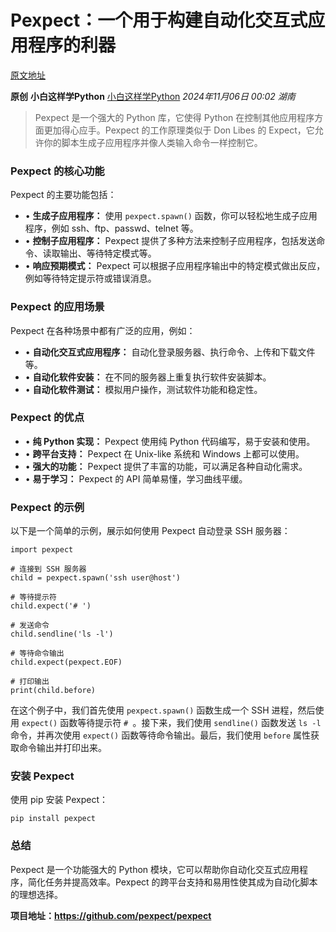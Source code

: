 # Pexpect：一个用于构建自动化交互式应用程序的利器

[原文地址](https://mp.weixin.qq.com/s/poGxUrT-bHXxx1zv6h-LVw)

**原创** **小白这样学Python** [小白这样学Python](javascript:void(0);) *2024年11月06日 00:02* *湖南*

> Pexpect 是一个强大的 Python 库，它使得 Python 在控制其他应用程序方面更加得心应手。Pexpect 的工作原理类似于 Don Libes 的 Expect，它允许你的脚本生成子应用程序并像人类输入命令一样控制它。

### **Pexpect 的核心功能**

Pexpect 的主要功能包括：

* • **生成子应用程序：** 使用 `pexpect.spawn()` 函数，你可以轻松地生成子应用程序，例如 ssh、ftp、passwd、telnet 等。
* • **控制子应用程序：** Pexpect 提供了多种方法来控制子应用程序，包括发送命令、读取输出、等待特定模式等。
* • **响应预期模式：** Pexpect 可以根据子应用程序输出中的特定模式做出反应，例如等待特定提示符或错误消息。

### **Pexpect 的应用场景**

Pexpect 在各种场景中都有广泛的应用，例如：

* • **自动化交互式应用程序：** 自动化登录服务器、执行命令、上传和下载文件等。
* • **自动化软件安装：** 在不同的服务器上重复执行软件安装脚本。
* • **自动化软件测试：** 模拟用户操作，测试软件功能和稳定性。

### **Pexpect 的优点**

* • **纯 Python 实现：** Pexpect 使用纯 Python 代码编写，易于安装和使用。
* • **跨平台支持：** Pexpect 在 Unix-like 系统和 Windows 上都可以使用。
* • **强大的功能：** Pexpect 提供了丰富的功能，可以满足各种自动化需求。
* • **易于学习：** Pexpect 的 API 简单易懂，学习曲线平缓。

### **Pexpect 的示例**

以下是一个简单的示例，展示如何使用 Pexpect 自动登录 SSH 服务器：

```
import pexpect

# 连接到 SSH 服务器
child = pexpect.spawn('ssh user@host')

# 等待提示符
child.expect('# ')

# 发送命令
child.sendline('ls -l')

# 等待命令输出
child.expect(pexpect.EOF)

# 打印输出
print(child.before)
```

在这个例子中，我们首先使用 `pexpect.spawn()` 函数生成一个 SSH 进程，然后使用 `expect()` 函数等待提示符 `# `。接下来，我们使用 `sendline()` 函数发送 `ls -l` 命令，并再次使用 `expect()` 函数等待命令输出。最后，我们使用 `before` 属性获取命令输出并打印出来。

### **安装 Pexpect**

使用 pip 安装 Pexpect：

```
pip install pexpect
```

### **总结**

Pexpect 是一个功能强大的 Python 模块，它可以帮助你自动化交互式应用程序，简化任务并提高效率。Pexpect 的跨平台支持和易用性使其成为自动化脚本的理想选择。

**项目地址：https://github.com/pexpect/pexpect**
